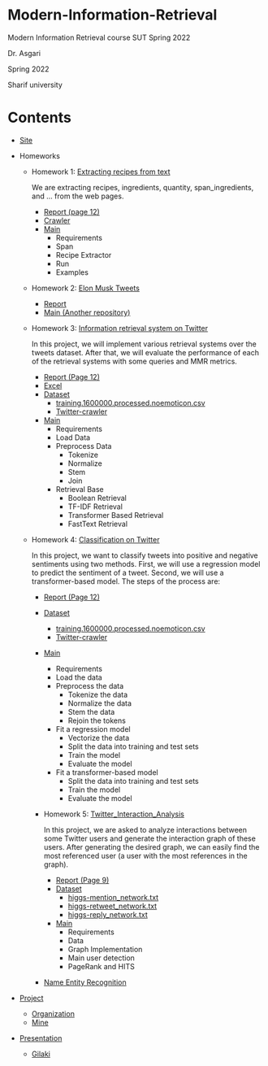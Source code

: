 # Modern-Information-Retrieval
Modern Information Retrieval course SUT Spring 2022

Dr. Asgari

Spring 2022

Sharif university

# Contents
 - [Site](http://language.ml/)
   
 - Homeworks
    - Homework 1: [Extracting recipes from text](https://github.com/saaz742/Modern-Information-Retrieval/tree/main/HWs/HW1)
   
      We are extracting recipes, ingredients, quantity, span_ingredients, and ... from the web pages.
   
       - [Report (page 12)](https://github.com/saaz742/Modern-Information-Retrieval/blob/main/HWs/HW1/CA1.pdf)
       - [Crawler](https://github.com/saaz742/Modern-Information-Retrieval/blob/main/HWs/HW1/project/crawler.py)
       - [Main](https://github.com/saaz742/Modern-Information-Retrieval/blob/main/HWs/HW1/project/hw1.ipynb)
         - Requirements
         - Span
         - Recipe Extractor
         - Run
         - Examples
           
    - Homework 2: [Elon Musk Tweets](https://github.com/saaz742/Modern-Information-Retrieval/tree/main/HWs/HW2)
        - [Report](https://github.com/saaz742/Modern-Information-Retrieval/blob/main/HWs/HW2/CA2.pdf)
        - [Main (Another repository)](https://github.com/saaz742/elon-musk-tweets)
          
    - Homework 3: [Information retrieval system on Twitter](https://github.com/saaz742/Modern-Information-Retrieval/tree/main/HWs/HW3)
  
      In this project, we will implement various retrieval systems over the tweets dataset. After that, we will evaluate the performance of each of the retrieval systems with some queries and MMR metrics.
      
        - [Report (Page 12)](https://github.com/saaz742/Modern-Information-Retrieval/blob/main/HWs/HW3/CA3.pdf)
        - [Excel](https://github.com/saaz742/Modern-Information-Retrieval/blob/main/HWs/HW3/HW3-DatasetTemplate.xlsx)
        - [Dataset](https://github.com/saaz742/Modern-Information-Retrieval/tree/main/HWs/HW3/Retrieval/datasets)
           - [training.1600000.processed.noemoticon.csv](https://github.com/saaz742/Modern-Information-Retrieval/blob/main/HWs/HW3/Retrieval/datasets/training.1600000.processed.noemoticon.csv)
           - [Twitter-crawler](https://github.com/saaz742/Modern-Information-Retrieval/blob/main/HWs/HW3/Retrieval/datasets/twitter-crawler.ipynb)
        - [Main](https://github.com/saaz742/Modern-Information-Retrieval/blob/main/HWs/HW3/Retrieval/notebooks/retrieval.ipynb)
            - Requirements
            - Load Data
            - Preprocess Data
                - Tokenize
                - Normalize
                - Stem
                - Join
           - Retrieval Base
              - Boolean Retrieval
              - TF-IDF Retrieval
              - Transformer Based Retrieval
              - FastText Retrieval
              
    - Homework 4: [Classification on Twitter](https://github.com/saaz742/Modern-Information-Retrieval/tree/main/HWs/HW4)
      
      In this project, we want to classify tweets into positive and negative sentiments using two methods. First, we will use a regression model to predict the sentiment of a tweet. Second, we will use a transformer-based model. The steps of the process are:

        - [Report (Page 12)](https://github.com/saaz742/Modern-Information-Retrieval/blob/main/HWs/HW4/IR_HW.pdf)
        - [Dataset](https://github.com/saaz742/Modern-Information-Retrieval/tree/main/HWs/HW4/Classification/datasets)
           - [training.1600000.processed.noemoticon.csv](https://github.com/saaz742/Modern-Information-Retrieval/blob/main/HWs/HW4/Classification/datasets/training.1600000.processed.noemoticon.csv)
           - [Twitter-crawler](https://github.com/saaz742/Modern-Information-Retrieval/blob/main/HWs/HW4/Classification/datasets/twitter-crawler.ipynb)
        - [Main](https://github.com/saaz742/Modern-Information-Retrieval/blob/main/HWs/HW4/Classification/notebooks/classification.ipynb)
            - Requirements
            - Load the data
            - Preprocess the data
              - Tokenize the data
              - Normalize the data
              - Stem the data
              - Rejoin the tokens
            - Fit a regression model
              - Vectorize the data
              - Split the data into training and test sets
              - Train the model
              - Evaluate the model
            - Fit a transformer-based model
              - Split the data into training and test sets
              - Train the model
              - Evaluate the model
                  
      - Homework 5: [Twitter_Interaction_Analysis](https://github.com/saaz742/Modern-Information-Retrieval/tree/main/HWs/HW5)
     
        In this project, we are asked to analyze interactions between some Twitter users and generate the interaction graph of these users.
        After generating the desired graph, we can easily find the most referenced user (a user with the most references in the graph).

        - [Report (Page 9)](https://github.com/saaz742/Modern-Information-Retrieval/blob/main/HWs/HW5/IR_HW5.pdf)
        - [Dataset](https://github.com/saaz742/Modern-Information-Retrieval/tree/main/HWs/HW5/twitter_interaction_analysis-main/Datasets)
           - [higgs-mention_network.txt](https://github.com/saaz742/Modern-Information-Retrieval/blob/main/HWs/HW5/twitter_interaction_analysis-main/Datasets/higgs-mention_network.txt)
           - [higgs-retweet_network.txt](https://github.com/saaz742/Modern-Information-Retrieval/blob/main/HWs/HW5/twitter_interaction_analysis-main/Datasets/higgs-retweet_network.txt)
           - [higgs-reply_network.txt](https://github.com/saaz742/Modern-Information-Retrieval/blob/main/HWs/HW5/twitter_interaction_analysis-main/Datasets/higgs-reply_network.txt)
        - [Main](https://github.com/saaz742/Modern-Information-Retrieval/blob/main/HWs/HW5/twitter_interaction_analysis-main/HW5.ipynb)
          - Requirements
          - Data
          - Graph Implementation
          - Main user detection
          - PageRank and HITS
            
      - [Name Entity Recognition](https://github.com/saaz742/Modern-Information-Retrieval/tree/main/HWs/NER)
      
 - [Project](https://github.com/saaz742/Modern-Information-Retrieval/tree/main/Project)
    - [Organization](https://github.com/IR1401-Spring-Final-Projects/SocialMediaHealth1401-19_39)
    - [Mine](https://github.com/saaz742/SocialMediaHealth1401-19_39)
      

 - [Presentation](https://github.com/saaz742/Modern-Information-Retrieval/tree/main/Presentation)
    - [Gilaki](https://github.com/saaz742/Modern-Information-Retrieval/blob/main/Presentation/gilaki.pdf)


